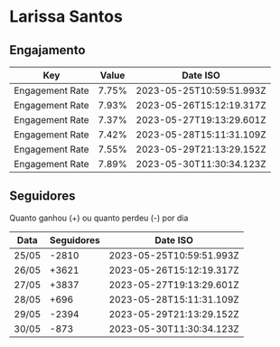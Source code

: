 # Larissa Santos

## Engajamento

| Key             | Value | Date ISO                 |
| --------------- | ----- | ------------------------ |
| Engagement Rate | 7.75% | 2023-05-25T10:59:51.993Z |
| Engagement Rate | 7.93% | 2023-05-26T15:12:19.317Z |
| Engagement Rate | 7.37% | 2023-05-27T19:13:29.601Z |
| Engagement Rate | 7.42% | 2023-05-28T15:11:31.109Z |
| Engagement Rate | 7.55% | 2023-05-29T21:13:29.152Z |
| Engagement Rate | 7.89% | 2023-05-30T11:30:34.123Z |

## Seguidores

Quanto ganhou (+) ou quanto perdeu (-) por dia

| Data  | Seguidores | Date ISO                 |
| ----- | ---------- | ------------------------ |
| 25/05 | -2810      | 2023-05-25T10:59:51.993Z |
| 26/05 | +3621      | 2023-05-26T15:12:19.317Z |
| 27/05 | +3837      | 2023-05-27T19:13:29.601Z |
| 28/05 | +696       | 2023-05-28T15:11:31.109Z |
| 29/05 | -2394      | 2023-05-29T21:13:29.152Z |
| 30/05 | -873       | 2023-05-30T11:30:34.123Z |